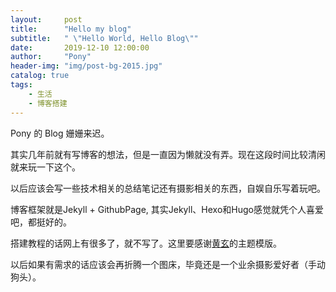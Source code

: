 ```yaml
---
layout:     post
title:      "Hello my blog"
subtitle:   " \"Hello World, Hello Blog\""
date:       2019-12-10 12:00:00
author:     "Pony"
header-img: "img/post-bg-2015.jpg"
catalog: true
tags:
    - 生活
    - 博客搭建
---
```



Pony 的 Blog 姗姗来迟。

其实几年前就有写博客的想法，但是一直因为懒就没有弄。现在这段时间比较清闲就来玩一下这个。

以后应该会写一些技术相关的总结笔记还有摄影相关的东西，自娱自乐写着玩吧。

博客框架就是Jekyll + GithubPage, 其实Jekyll、Hexo和Hugo感觉就凭个人喜爱吧，都挺好的。

搭建教程的话网上有很多了，就不写了。这里要感谢[黄玄](https://github.com/huxpro)的主题模版。

以后如果有需求的话应该会再折腾一个图床，毕竟还是一个业余摄影爱好者（手动狗头）。


